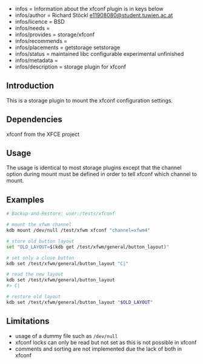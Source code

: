 - infos = Information about the xfconf plugin is in keys below
- infos/author = Richard Stöckl <e11908080@student.tuwien.ac.at>
- infos/licence = BSD
- infos/needs =
- infos/provides = storage/xfconf
- infos/recommends =
- infos/placements = getstorage setstorage
- infos/status = maintained libc configurable experimental unfinished
- infos/metadata =
- infos/description = storage plugin for xfconf

## Introduction

This is a storage plugin to mount the xfconf configuration settings.

## Dependencies

xfconf from the XFCE project

## Usage

The usage is identical to most storage plugins except that the channel option during mount must be defined in order to tell xfconf which channel to mount.

## Examples

```sh
# Backup-and-Restore: user:/tests/xfconf

# mount the xfwm channel
kdb mount /dev/null /test/xfwm xfconf "channel=xfwm4"

# store old button layout
set "OLD_LAYOUT=$(kdb get /test/xfwm/general/button_layout)"

# set only a close button
kdb set /test/xfwm/general/button_layout "C|"

# read the new layout
kdb set /test/xfwm/general/button_layout
#> C|

# restore old layout
kdb set /test/xfwm/general/button_layout "$OLD_LAYOUT"
```

## Limitations

- usage of a dummy file such as `/dev/null`
- xfconf locks can only be read but not set as this is not possible in xfconf
- comments and sorting are not implemented due the lack of both in xfconf
